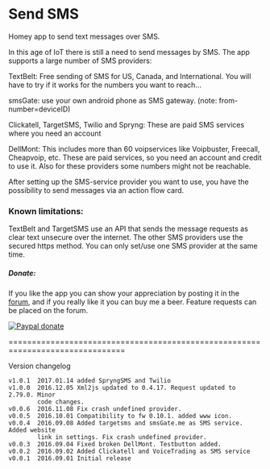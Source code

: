 # Send SMS #

Homey app to send text messages over SMS.

In this age of IoT there is still a need to send messages by SMS. The app
supports a large number of SMS providers:

TextBelt: Free sending of SMS for US, Canada, and International. You will have
          to try if it works for the numbers you want to reach...

smsGate: use your own android phone as SMS gateway. (note: from-number=deviceID)

Clickatell, TargetSMS, Twilio and Spryng:
          These are paid SMS services where you need an account

DellMont: This includes more than 60 voipservices like Voipbuster, Freecall,
          Cheapvoip, etc. These are paid services, so you need an account and
          credit to use it. Also for these providers some numbers might not be
          reachable.

After setting up the SMS-service provider you want to use, you have the
possibility to send messages via an action flow card.

### Known limitations: ###
TextBelt and TargetSMS use an API that sends the message requests as clear text
unsecure over the internet. The other SMS providers use the secured https method.
You can only set/use one SMS provider at the same time.

##### Donate: #####

If you like the app you can show your appreciation by posting it in the [forum],
and if you really like it you can buy me a beer. Feature requests can be placed on
the forum.

[![Paypal donate][pp-donate-image]][pp-donate-link]


===============================================================================

Version changelog
```
v1.0.1  2017.01.14 added SpryngSMS and Twilio
v1.0.0  2016.12.05 Xml2js updated to 0.4.17. Request updated to 2.79.0. Minor
        code changes.
v0.0.6  2016.11.08 Fix crash undefined provider.
v0.0.5  2016.10.01 Compatibility to fw 0.10.1. added www icon.
v0.0.4  2016.09.08 Added targetsms and smsGate.me as SMS service. Added website
        link in settings. Fix crash undefined provider.
v0.0.3  2016.09.04 Fixed broken DellMont. Testbutton added.
v0.0.2  2016.09.02 Added Clickatell and VoiceTrading as SMS service
v0.0.1  2016.09.01 Initial release
```

[forum]: https://forum.athom.com/discussion/1906
[pp-donate-link]: https://www.paypal.com/cgi-bin/webscr?cmd=_s-xclick&hosted_button_id=ZKU3U2V3P2YJ2
[pp-donate-image]: https://www.paypalobjects.com/en_US/i/btn/btn_donate_SM.gif
